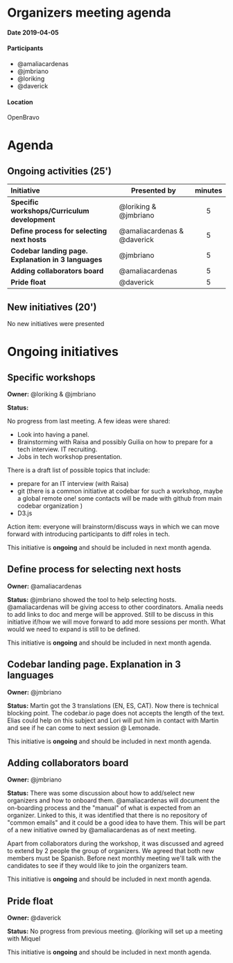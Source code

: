 # Organizers meeting agenda

#### Date  2019-04-05

#### Participants

* @amaliacardenas
* @jmbriano
* @loriking
* @daverick

#### Location

OpenBravo

# Agenda

## Ongoing activities (25')

|**Initiative**| Presented by |minutes|
|:------------|--------------|:--:|
|**Specific workshops/Curriculum development**|@loriking & @jmbriano|5|
|**Define process for selecting next hosts**|@amaliacardenas & @daverick|5|
|**Codebar landing page. Explanation in 3 languages**|@jmbriano|5|
|**Adding collaborators board**|@amaliacardenas|5|
|**Pride float**|@daverick|5|

## New initiatives (20')

No new initiatives were presented

# Ongoing initiatives

## Specific workshops

**Owner:** @loriking & @jmbriano

**Status:**

No progress from last meeting. A few ideas were shared:
* Look into having a panel.
* Brainstorming with Raisa and possibly Guilia on how to prepare for a tech interview. IT recruiting.
* Jobs in tech workshop presentation.

There is a draft list of possible topics that include:
* prepare for an IT interview (with Raisa)
* git (there is a common initiative at codebar for such a workshop, maybe a global remote one! some contacts will be made with github from main codebar organization )
* D3.js

Action item: everyone will brainstorm/discuss ways in which we can move forward with introducing participants to diff roles in tech.

This initiative is **ongoing** and should be included in next month agenda.

## Define process for selecting next hosts

**Owner:** @amaliacardenas

**Status:**
@jmbriano showed the tool to help selecting hosts. @amaliacardenas will be giving access to other coordinators. Amalia needs to add links to doc and merge will be approved. Still to be discuss in this initiative if/how we will move forward to add more sessions per month. What would we need to expand is still to be defined.

This initiative is **ongoing** and should be included in next month agenda.

## Codebar landing page. Explanation in 3 languages
**Owner:** @jmbriano

**Status:**
Martin got the 3 translations (EN, ES, CAT). Now there is technical blocking point. The codebar.io page does not accepts the length of the text. Elias could help on this subject and Lori will put him in contact with Martin and see if he can come to next session @ Lemonade.

This initiative is **ongoing** and should be included in next month agenda.

## Adding collaborators board
**Owner:** @jmbriano

**Status:**
There was some discussion about how to add/select new organizers and how to onboard them. @amaliacardenas will document the on-boarding process and the "manual" of what is expected from an organizer. Linked to this, it was identified that there is no repository of "common emails" and it could be a good idea to have them. This will be part of a new initiative owned by @amaliacardenas as of next meeting.

Apart from collaborators during the workshop, it was discussed and agreed to extend by 2 people the group of organizers. We agreed that both new members must be Spanish. Before next monthly meeting we'll talk with the candidates to see if they would like to join the organizers team.

This initiative is **ongoing** and should be included in next month agenda.

## Pride float
**Owner:** @daverick

**Status:**
No progress from previous meeting. @loriking will set up a meeting with Miquel

This initiative is **ongoing** and should be included in next month agenda.
